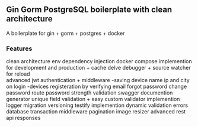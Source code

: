 ## Gin Gorm PostgreSQL boilerplate with clean architecture 
A boilerplate for gin + gorm + postgres + docker 

### Features
clean architecture
env
dependency injection
docker compose implemention for development and production + cache
delve debugger + source watcher for reload   
advanced jwt authentication + middleware
-saving device name ip and city on login
-devices
registeration by verifying email
forgot password
change password route 
password strength validation
swagger documention generator
unique field validation + easy custom validator implemention
logger
migration versioning 
testify implemention
dynamic validation errors
database transaction middleware
pagination
image resizer 
advanced rest api responses